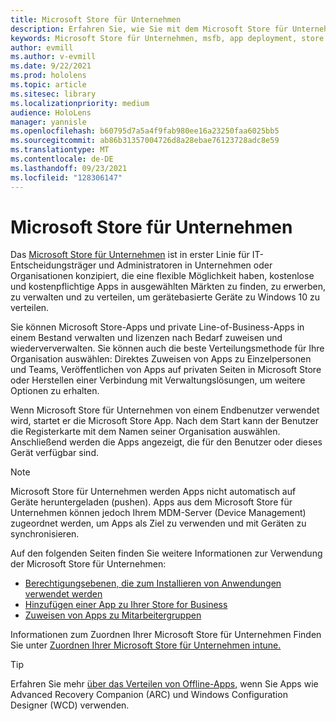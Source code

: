 ```yaml
---
title: Microsoft Store für Unternehmen
description: Erfahren Sie, wie Sie mit dem Microsoft Store für Unternehmen, um Ihre Mixed Reality-Anwendungen in Ihrem Unternehmen zu veröffentlichen.
keywords: Microsoft Store für Unternehmen, msfb, app deployment, store
author: evmill
ms.author: v-evmill
ms.date: 9/22/2021
ms.prod: hololens
ms.topic: article
ms.sitesec: library
ms.localizationpriority: medium
audience: HoloLens
manager: yannisle
ms.openlocfilehash: b60795d7a5a4f9fab980ee16a23250faa6025bb5
ms.sourcegitcommit: ab86b31357004726d8a28ebae76123728adc8e59
ms.translationtype: MT
ms.contentlocale: de-DE
ms.lasthandoff: 09/23/2021
ms.locfileid: "128306147"
---
```

# <a name="microsoft-store-for-business"></a>Microsoft Store für Unternehmen

Das [Microsoft Store für Unternehmen](/microsoft-store/microsoft-store-for-business-overview) ist in erster Linie für IT-Entscheidungsträger und Administratoren in Unternehmen oder Organisationen konzipiert, die eine flexible Möglichkeit haben, kostenlose und kostenpflichtige Apps in ausgewählten Märkten zu finden, zu erwerben, zu verwalten und zu verteilen, um gerätebasierte Geräte zu Windows 10 zu verteilen. 

Sie können Microsoft Store-Apps und private Line-of-Business-Apps in einem Bestand verwalten und lizenzen nach Bedarf zuweisen und wiederververwalten. Sie können auch die beste Verteilungsmethode für Ihre Organisation auswählen: Direktes Zuweisen von Apps zu Einzelpersonen und Teams, Veröffentlichen von Apps auf privaten Seiten in Microsoft Store oder Herstellen einer Verbindung mit Verwaltungslösungen, um weitere Optionen zu erhalten.

Wenn Microsoft Store für Unternehmen von einem Endbenutzer verwendet wird, startet er die Microsoft Store App. Nach dem Start kann der Benutzer die Registerkarte mit dem Namen seiner Organisation auswählen. Anschließend werden die Apps angezeigt, die für den Benutzer oder dieses Gerät verfügbar sind.

> [!Note] 
> Microsoft Store für Unternehmen werden Apps nicht automatisch auf Geräte heruntergeladen (pushen). Apps aus dem Microsoft Store für Unternehmen können jedoch Ihrem MDM-Server (Device Management) zugeordnet werden, um Apps als Ziel zu verwenden und mit Geräten zu synchronisieren.

Auf den folgenden Seiten finden Sie weitere Informationen zur Verwendung der Microsoft Store für Unternehmen:

* [Berechtigungsebenen, die zum Installieren von Anwendungen verwendet werden](/mem/intune/configuration/device-restrictions-windows-holographic#app-store)
* [Hinzufügen einer App zu Ihrer Store for Business](/mem/intune/apps/store-apps-windows)
* [Zuweisen von Apps zu Mitarbeitergruppen](/mem/intune/apps/windows-store-for-business)

Informationen zum Zuordnen Ihrer Microsoft Store für Unternehmen Finden Sie unter [Zuordnen Ihrer Microsoft Store für Unternehmen intune.](/mem/intune/apps/windows-store-for-business#associate-your-microsoft-store-for-business-account-with-intune)

> [!Tip]
> Erfahren Sie mehr [über das Verteilen von Offline-Apps,](/microsoft-store/distribute-offline-apps) wenn Sie Apps wie Advanced Recovery Companion (ARC) und Windows Configuration Designer (WCD) verwenden.
